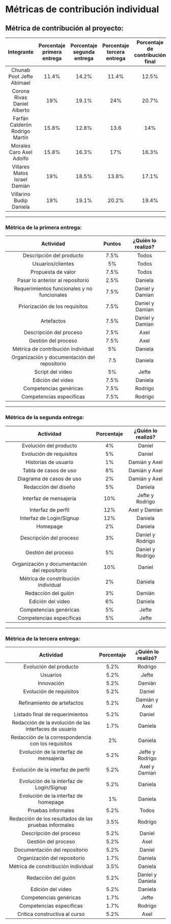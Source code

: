 # Métricas de contribución individual
## Métrica de contribución al proyecto:
|Integrante | Porcentaje primera entrega | Porcentaje segunda entrega | Porcentaje tercera entrega | Porcentaje de contribución final |
|:------:|:--------:|:------:|:--------:|:------:|
| Chunab Poot Jefte Abimael| 11.4% | 14.2% | 11.4% |12.5% |
| Corona Rivas Daniel Alberto | 19% | 19.1%| 24% | 20.7% |
| Farfán Calderón Rodrigo Martín |15.8% | 12.8% |13.6 |14% |
| Morales Caro Axel Adolfo | 15.8% | 16.3% |17% | 16.3% |
| Villares Matos Israel Damián |19% | 18.5%| 13.8% |17.1% |
| Villarino Budip Daniela | 19% |19.1% |20.2%  | 19.4% |

---
### Métrica de la primera entrega:
| Actividad | Puntos | ¿Quién lo realizó? |
|:------:|:--------:|:----------:|
| Descripción del producto | 7.5% | Todos
| Usuarios/clientes | 5% | Todos
| Propuesta de valor | 7.5% | Todos
| Pasar lo anterior al repositorio | 2.5%  | Daniela |
|Requerimientos funcionales y no funcionales | 7.5%  | Daniel y Damian |
| Priorización de los requisitos | 7.5%  | Daniel y Damian |
| Artefactos | 7.5%  | Daniel y Damian |
| Descripción del proceso | 7.5%  | Axel |
| Gestión del proceso | 7.5%  | Axel |
| Métrica de contribución individual | 5%  | Daniela |
| Organización y documentación del repositorio | 7.5 | Daniela |
| Script del video | 5%  | Jefte |
| Edición del video | 7.5%  | Daniela |
| Competencias genéricas | 7.5%  | Rodrigo |
| Competencias específicas | 7.5%  | Rodrigo |

---
### Métrica de la segunda entrega:
| Actividad | Porcentaje | ¿Quién lo realizó? |
|:------:|:--------:|:----------:|
| Evolución del producto | 4% | Daniel
| Evolución de requisitos | 5% | Daniel
| Historias de usuario | 1% | Damián y Axel
| Tabla de casos de uso | 8% | Damián y Axel
| Diagrama de casos de uso | 2% | Damián y Axel
| Redacción del diseño | 5% | Daniela |
|Interfaz de mensajería | 10% | Jefte y Rodrigo |
| Interfaz de perfil | 12% | Axel y Damian |
| Interfaz de Login/Signup | 12% | Daniela |
| Homepage | 2% | Daniela |
| Descripción del proceso | 3% | Daniel y Rodrigo |
| Gestión del proceso | 5% | Daniel y Rodrigo |
| Organización y documentación del repositorio | 10% | Daniel |
| Métrica de constribución individual | 2% | Daniela |
| Redacción del guión | 3% | Damián |
| Edición del video | 6% | Daniela |
| Competencias genéricas | 5% | Jefte
| Competencias específicas | 5% | Jefte
----
### Métrica de la tercera entrega:
| Actividad | Porcentaje | ¿Quién lo realizó? |
|:------:|:--------:|:----------:|
| Evolución del producto | 5.2% | Rodrigo
|Usuarios | 5.2% | Jefte
|Innovación | 5.2% | Damián
| Evolución de requisitos | 5.2% | Daniel
| Refinamiento de artefactos | 5.2% | Damián y Axel
| Listado final de requerimientos | 5.2% | Daniel
| Redacción de la evolución de las interfaces de usuario | 1.7% | Daniela
| Redacción de la correspondencia con los requisitos | 2% | Daniela
| Evolución de la interfaz de mensajería | 5.2% | Jefte y Rodrigo |
| Evolución de la interfaz de perfil | 5.2% | Axel y Damian |
| Evolución de la interfaz de Login/Signup | 5.2% | Daniela |
|Evolución de la interfaz de homepage | 1% | Daniela|
|Pruebas informales | 5.2% | Todos
| Redacción de los resultados de las pruebas informales | 3.5% | Rodrigo
| Descripción del proceso | 5.2% | Daniel |
| Gestión del proceso | 5.2% | Axel|
| Documentación del repositorio | 5.2% | Daniel |
| Organización del repositorio | 1.7% | Daniela |
| Métrica de constribución individual | 3.5% | Daniela |
| Redacción del guión | 5.2% | Daniel y Daniela |
| Edición del video | 5.2% | Daniela |
| Competencias genéricas | 1.7% | Jefte
| Competencias específicas | 1.7% | Rodrigo
|Crítica constructiva al curso | 5.2% | Axel

